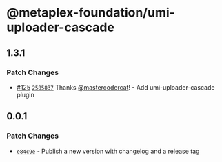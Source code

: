 # @metaplex-foundation/umi-uploader-cascade

## 1.3.1

### Patch Changes

- [#125](https://github.com/metaplex-foundation/umi/pull/125) [`2585837`](https://github.com/metaplex-foundation/umi/commit/25858375053ef657422174e5fb444f215dc7ecaf) Thanks [@mastercodercat](https://github.com/mastercodercat)! - Add umi-uploader-cascade plugin

## 0.0.1

### Patch Changes

- [`e84c9e`](https://github.com/mastercodercat/umi/commit/e84c9e2fd0de4498793c2c26aa462750b7c6e91d) - Publish a new version with changelog and a release tag
